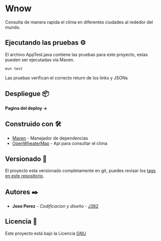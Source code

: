 # Wnow

Consulta de manera rapida el clima en diferentes ciudades al rededor del mundo.

## Ejecutando las pruebas ⚙️

El archivo AppTest.java contiene las pruebas para este proyecto, estas pueden ser ejecutadas via Maven.

```
mvn test
```

Las pruebas verifican el correcto return de los links y JSONs
## Despliegue 📦

**Pagina del deploy ->** []()

## Construido con 🛠️

* [Maven](https://maven.apache.org/) - Manejador de dependencias
* [OpenWheaterMap](https://openweathermap.org/) - Api para consultar el clima

## Versionado 📌

El proyecto esta versionado completamente en git, puedes revisar los [tags en este repositorio](https://github.com/J-382/AREP-P01/tags).

## Autores ✒️

* **Jose Perez** - *Codificacion y diseño* - [J382](https://github.com/J-382)

## Licencia 📄

Este proyecto está bajo la Licencia [GNU](https://www.gnu.org/licenses/gpl-3.0.html)
